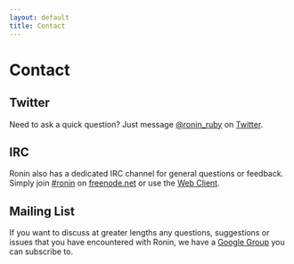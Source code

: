 ```yaml
---
layout: default
title: Contact
---
```


# Contact

## Twitter

Need to ask a quick question? Just message
[@ronin_ruby](http://twitter.com/ronin_ruby) on [Twitter](http://twitter.com).

## IRC

Ronin also has a dedicated IRC channel for general questions or
feedback. Simply join [#ronin](irc://irc.freenode.net/#ronin) on
[freenode.net](http://freenode.net/) or use the [Web Client](irc.html).

## Mailing List

If you want to discuss at greater lengths any questions,
suggestions or issues that you have encountered with Ronin, we have a
[Google Group](http://groups.google.com/group/ronin-ruby) you can
subscribe to.

